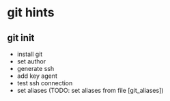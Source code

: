 # git hints

## git init
* install git
* set author
* generate ssh
* add key agent
* test ssh connection
* set aliases (TODO: set aliases from file [git_aliases])
